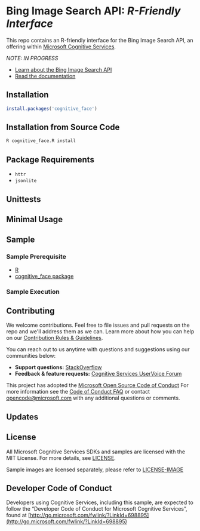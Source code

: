 # Bing Image Search API: _R-Friendly Interface_
This repo contains an R-friendly interface for the Bing Image Search API, an offering within [Microsoft Cognitive Services](https://www.microsoft.com/cognitive-services).

_NOTE: IN PROGRESS_

* [Learn about the Bing Image Search API](https://azure.microsoft.com/en-us/services/cognitive-services/bing-image-search-api/)
* [Read the documentation](https://docs.microsoft.com/en-us/azure/cognitive-services/bing-image-search/search-the-web)

## Installation

```R
install.packages('cognitive_face')
```

## Installation from Source Code

```bash
R cognitive_face.R install
```
## Package Requirements

* `httr`
* `jsonlite`

## Unittests

## Minimal Usage

## Sample


### Sample Prerequisite

- [R](https://www.python.org/downloads/)
- [cognitive_face package](https://pypi.python.org/pypi/cognitive_face)

### Sample Execution

## Contributing
We welcome contributions. Feel free to file issues and pull requests on the repo and we'll address them as we can. Learn more about how you can help on our [Contribution Rules & Guidelines](</contributing.md>).

You can reach out to us anytime with questions and suggestions using our communities below:
- **Support questions:** [StackOverflow](https://stackoverflow.com/questions/tagged/microsoft-cognitive)
- **Feedback & feature requests:** [Cognitive Services UserVoice Forum](https://cognitive.uservoice.com/)

This project has adopted the [Microsoft Open Source Code of Conduct](https://opensource.microsoft.com/codeofconduct/) For more information see the [Code of Conduct FAQ](https://opensource.microsoft.com/codeofconduct/faq/) or contact [opencode@microsoft.com](mailto:opencode@microsoft.com) with any additional questions or comments.

## Updates

## License
All Microsoft Cognitive Services SDKs and samples are licensed with the MIT License. For more details, see
[LICENSE](</license.md>).

Sample images are licensed separately, please refer to [LICENSE-IMAGE](</license-image.md>)

## Developer Code of Conduct
Developers using Cognitive Services, including this sample, are expected to follow the “Developer Code of Conduct for Microsoft Cognitive Services”, found at [http://go.microsoft.com/fwlink/?LinkId=698895](http://go.microsoft.com/fwlink/?LinkId=698895) 
